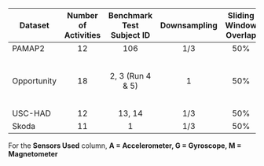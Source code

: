 | Dataset     	| Number of Activities 	| Benchmark Test Subject ID 	| Downsampling 	| Sliding Window Overlap 	|               Sensors Used              	|
|-------------	|:--------------------:	|:-------------------------:	|:------------:	|:----------------------:	|:---------------------------------------:	|
| PAMAP2      	|          12          	|            106            	|      1/3     	|          50\%          	|                   A, G                  	|
| Opportunity 	|          18          	|     2, 3 (Run 4 \& 5)     	|       1      	|          50\%          	| A, G, M (upper body) & sensors in shoes 	|
| USC-HAD     	|          12          	|           13, 14          	|      1/3     	|          50\%          	|                   A, G                  	|
| Skoda       	|          11          	|             1             	|      1/3     	|          50\%          	|                    A                    	|

For the **Sensors Used** column, **A = Accelerometer, G = Gyroscope, M = Magnetometer**